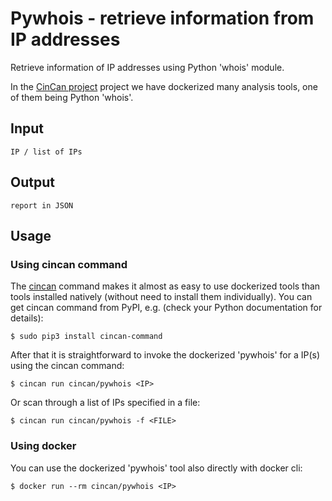 # Pywhois - retrieve information from IP addresses

Retrieve information of IP addresses using Python 'whois' module.

In the  [CinCan project](https://cincan.io) project we have dockerized many analysis tools,
one of them being Python 'whois'.

## Input

```
IP / list of IPs
```

## Output

```
report in JSON
```

## Usage

### Using cincan command

The [cincan](https://gitlab.com/cincan/cincan-command) command makes it almost as easy
to use dockerized tools than tools installed natively (without need to install them individually).
You can get cincan command from PyPI, e.g. (check your Python documentation for details):

    $ sudo pip3 install cincan-command

After that it is straightforward to invoke the dockerized 'pywhois' for a IP(s) using the
cincan command:

    $ cincan run cincan/pywhois <IP>

Or scan through a list of IPs specified in a file:

    $ cincan run cincan/pywhois -f <FILE>

### Using docker

You can use the dockerized 'pywhois' tool also directly with docker cli:

    $ docker run --rm cincan/pywhois <IP>
